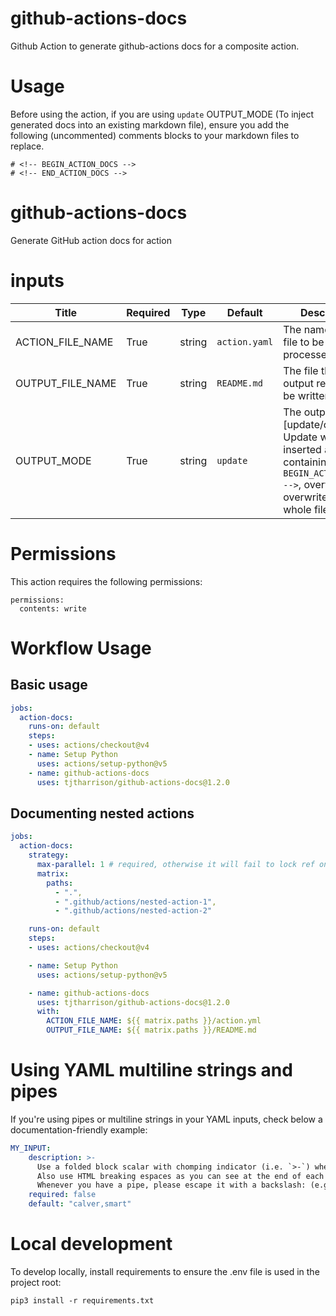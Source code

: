 # github-actions-docs

Github Action to generate github-actions docs for a composite action.

# Usage

Before using the action, if you are using `update` OUTPUT_MODE (To inject generated docs into an existing markdown file), ensure you add the following (uncommented) comments blocks to your markdown files to replace.

```
# <!-- BEGIN_ACTION_DOCS -->
# <!-- END_ACTION_DOCS -->
```

<!-- BEGIN_ACTION_DOCS -->

# github-actions-docs
Generate GitHub action docs for action

# inputs
| Title | Required | Type | Default| Description |
|-----|-----|-----|-----|-----|
| ACTION_FILE_NAME | True | string | `action.yaml` | The name of the file to be processed |
| OUTPUT_FILE_NAME | True | string | `README.md` | The file that the output report will be written to |
| OUTPUT_MODE | True | string | `update` | The output mode, [update/overwrite]. Update will be inserted after a line containing `<!-- BEGIN_ACTION_DOCS -->`, overwrite will overwrite the whole file |
<!-- END_ACTION_DOCS -->

# Permissions

This action requires the following permissions:

```
permissions:
  contents: write
```
# Workflow Usage

## Basic usage
```yaml
jobs:
  action-docs:
    runs-on: default
    steps:
    - uses: actions/checkout@v4
    - name: Setup Python
      uses: actions/setup-python@v5
    - name: github-actions-docs
      uses: tjtharrison/github-actions-docs@1.2.0
```

## Documenting nested actions

```yaml
jobs:
  action-docs:
    strategy:
      max-parallel: 1 # required, otherwise it will fail to lock ref on auto-commit
      matrix:
        paths:
          - ".", 
          - ".github/actions/nested-action-1", 
          - ".github/actions/nested-action-2"

    runs-on: default
    steps:
    - uses: actions/checkout@v4

    - name: Setup Python
      uses: actions/setup-python@v5

    - name: github-actions-docs
      uses: tjtharrison/github-actions-docs@1.2.0
      with:
        ACTION_FILE_NAME: ${{ matrix.paths }}/action.yml
        OUTPUT_FILE_NAME: ${{ matrix.paths }}/README.md
```

# Using YAML multiline strings and pipes

If you're using pipes or multiline strings in your YAML inputs, check below a documentation-friendly example:

```yaml
MY_INPUT:
    description: >-
      Use a folded block scalar with chomping indicator (i.e. `>-`) when defining your multiline YAML.<br>
      Also use HTML breaking espaces as you can see at the end of each line here.<br>
      Whenever you have a pipe, please escape it with a backslash: (e.g:)`<this\|that>`.
    required: false
    default: "calver,smart"
```

# Local development

To develop locally, install requirements to ensure the .env file is used in the project root:

```
pip3 install -r requirements.txt
```
